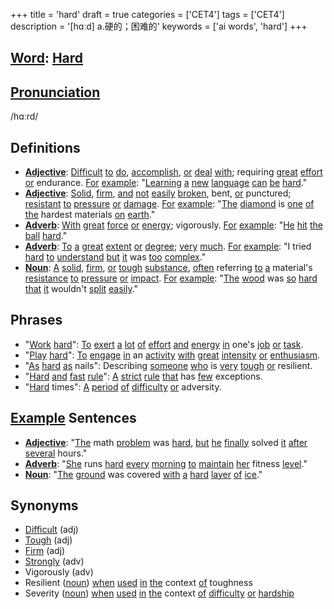 +++
title = 'hard'
draft = true
categories = ['CET4']
tags = ['CET4']
description = '[hɑːd] a.硬的；困难的'
keywords = ['ai words', 'hard']
+++

## [Word](/post/word/): [Hard](/post/hard/)

## [Pronunciation](/post/pronunciation/)
/hɑːrd/

## Definitions
- **[Adjective](/post/adjective/)**: [Difficult](/post/difficult/) [to](/post/to/) [do](/post/do/), [accomplish](/post/accomplish/), [or](/post/or/) [deal](/post/deal/) [with](/post/with/); requiring [great](/post/great/) [effort](/post/effort/) [or](/post/or/) endurance. [For](/post/for/) [example](/post/example/): "[Learning](/post/learning/) [a](/post/a/) [new](/post/new/) [language](/post/language/) [can](/post/can/) [be](/post/be/) [hard](/post/hard/)."
- **[Adjective](/post/adjective/)**: [Solid](/post/solid/), [firm](/post/firm/), [and](/post/and/) [not](/post/not/) [easily](/post/easily/) [broken](/post/broken/), bent, [or](/post/or/) punctured; [resistant](/post/resistant/) [to](/post/to/) [pressure](/post/pressure/) [or](/post/or/) [damage](/post/damage/). [For](/post/for/) [example](/post/example/): "[The](/post/the/) [diamond](/post/diamond/) is [one](/post/one/) [of](/post/of/) [the](/post/the/) hardest materials [on](/post/on/) [earth](/post/earth/)."
- **[Adverb](/post/adverb/)**: [With](/post/with/) [great](/post/great/) [force](/post/force/) [or](/post/or/) [energy](/post/energy/); vigorously. [For](/post/for/) [example](/post/example/): "[He](/post/he/) [hit](/post/hit/) [the](/post/the/) [ball](/post/ball/) [hard](/post/hard/)."
- **[Adverb](/post/adverb/)**: [To](/post/to/) [a](/post/a/) [great](/post/great/) [extent](/post/extent/) [or](/post/or/) [degree](/post/degree/); [very](/post/very/) [much](/post/much/). [For](/post/for/) [example](/post/example/): "I tried [hard](/post/hard/) [to](/post/to/) [understand](/post/understand/) [but](/post/but/) [it](/post/it/) was [too](/post/too/) [complex](/post/complex/)."
- **[Noun](/post/noun/)**: [A](/post/a/) [solid](/post/solid/), [firm](/post/firm/), [or](/post/or/) [tough](/post/tough/) [substance](/post/substance/), [often](/post/often/) referring [to](/post/to/) [a](/post/a/) material's [resistance](/post/resistance/) [to](/post/to/) [pressure](/post/pressure/) [or](/post/or/) [impact](/post/impact/). [For](/post/for/) [example](/post/example/): "[The](/post/the/) [wood](/post/wood/) was [so](/post/so/) [hard](/post/hard/) [that](/post/that/) [it](/post/it/) wouldn't [split](/post/split/) [easily](/post/easily/)."

## Phrases
- "[Work](/post/work/) [hard](/post/hard/)": [To](/post/to/) [exert](/post/exert/) [a](/post/a/) [lot](/post/lot/) [of](/post/of/) [effort](/post/effort/) [and](/post/and/) [energy](/post/energy/) [in](/post/in/) one's [job](/post/job/) [or](/post/or/) [task](/post/task/).
- "[Play](/post/play/) [hard](/post/hard/)": [To](/post/to/) [engage](/post/engage/) [in](/post/in/) an [activity](/post/activity/) [with](/post/with/) [great](/post/great/) [intensity](/post/intensity/) [or](/post/or/) [enthusiasm](/post/enthusiasm/).
- "[As](/post/as/) [hard](/post/hard/) [as](/post/as/) nails": Describing [someone](/post/someone/) [who](/post/who/) is [very](/post/very/) [tough](/post/tough/) [or](/post/or/) resilient.
- "[Hard](/post/hard/) [and](/post/and/) [fast](/post/fast/) [rule](/post/rule/)": [A](/post/a/) [strict](/post/strict/) [rule](/post/rule/) [that](/post/that/) has [few](/post/few/) exceptions.
- "[Hard](/post/hard/) times": [A](/post/a/) [period](/post/period/) [of](/post/of/) [difficulty](/post/difficulty/) [or](/post/or/) adversity.

## [Example](/post/example/) Sentences
- **[Adjective](/post/adjective/)**: "[The](/post/the/) math [problem](/post/problem/) was [hard](/post/hard/), [but](/post/but/) [he](/post/he/) [finally](/post/finally/) solved [it](/post/it/) [after](/post/after/) [several](/post/several/) hours."
- **[Adverb](/post/adverb/)**: "[She](/post/she/) runs [hard](/post/hard/) [every](/post/every/) [morning](/post/morning/) [to](/post/to/) [maintain](/post/maintain/) [her](/post/her/) fitness [level](/post/level/)."
- **[Noun](/post/noun/)**: "[The](/post/the/) [ground](/post/ground/) was covered [with](/post/with/) [a](/post/a/) [hard](/post/hard/) [layer](/post/layer/) [of](/post/of/) [ice](/post/ice/)."
  
## Synonyms
- [Difficult](/post/difficult/) (adj)
- [Tough](/post/tough/) (adj)
- [Firm](/post/firm/) (adj)
- [Strongly](/post/strongly/) (adv)
- Vigorously (adv)
- Resilient ([noun](/post/noun/)) [when](/post/when/) [used](/post/used/) [in](/post/in/) [the](/post/the/) context [of](/post/of/) toughness
- Severity ([noun](/post/noun/)) [when](/post/when/) [used](/post/used/) [in](/post/in/) [the](/post/the/) context [of](/post/of/) [difficulty](/post/difficulty/) [or](/post/or/) [hardship](/post/hardship/)

